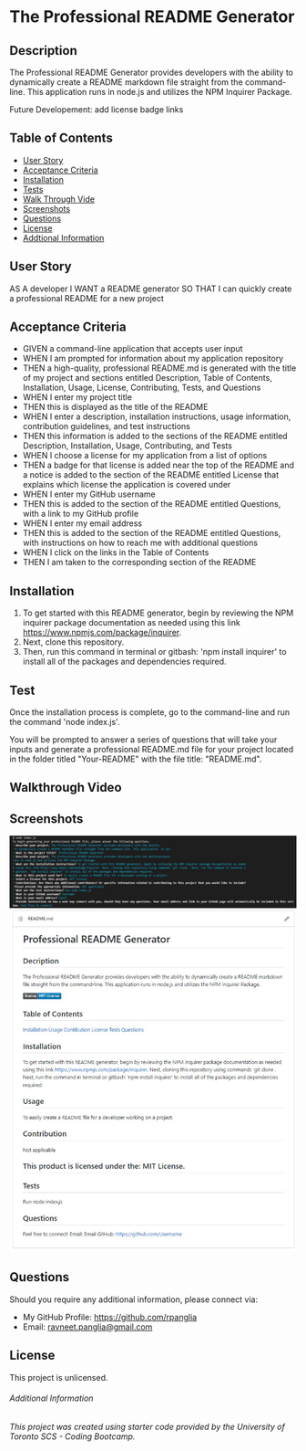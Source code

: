 # The Professional README Generator

## Description
The Professional README Generator provides developers with the ability to dynamically create a README markdown file straight from the command-line. This application runs in node.js and utilizes the NPM Inquirer Package.

Future Developement: add license badge links

## Table of Contents 
- [User Story](#user-story)
- [Acceptance Criteria](#acceptance-criteria)
- [Installation](#installation)
- [Tests](#tests)
- [Walk Through Vide](#walk-through-video)
- [Screenshots](#screenshots)
- [Questions](#questions)
- [License](#license)
- [Addtional Information](#additional-information)

## User Story
AS A developer
I WANT a README generator
SO THAT I can quickly create a professional README for a new project

## Acceptance Criteria
- GIVEN a command-line application that accepts user input
- WHEN I am prompted for information about my application repository
- THEN a high-quality, professional README.md is generated with the title of my project and sections entitled Description, Table of Contents, Installation, Usage, License, Contributing, Tests, and Questions
- WHEN I enter my project title
- THEN this is displayed as the title of the README
- WHEN I enter a description, installation instructions, usage information, contribution guidelines, and test instructions
- THEN this information is added to the sections of the README entitled Description, Installation, Usage, Contributing, and Tests
- WHEN I choose a license for my application from a list of options
- THEN a badge for that license is added near the top of the README and a notice is added to the section of the README entitled License that explains which license the application is covered under
- WHEN I enter my GitHub username
- THEN this is added to the section of the README entitled Questions, with a link to my GitHub profile
- WHEN I enter my email address
- THEN this is added to the section of the README entitled Questions, with instructions on how to reach me with additional questions
- WHEN I click on the links in the Table of Contents
- THEN I am taken to the corresponding section of the README

## Installation
1. To get started with this README generator, begin by reviewing the NPM inquirer package documentation as needed using this link https://www.npmjs.com/package/inquirer. 
2. Next, clone this repository. 
3. Then, run this command in terminal or gitbash: 'npm install inquirer' to install all of the packages and dependencies required. 


## Test
Once the installation process is complete, go to the command-line and run the command 'node index.js'. 

You will be prompted to answer a series of questions that will take your inputs and generate a professional README.md file for your project located in the folder titled "Your-README" with the file title: "README.md". 


## Walkthrough Video


## Screenshots
![READMEquestions](/assets/images/screenshot1.jpg)
![generatedREADME](/assets/images/screenshot2.jpg)


## Questions
Should you require any additional information, please connect via:
* My GitHub Profile: https://github.com/rpanglia
* Email: ravneet.panglia@gmail.com

## License
This project is unlicensed.



###### Additional Information
###### This project was created using starter code provided by the University of Toronto SCS - Coding Bootcamp.